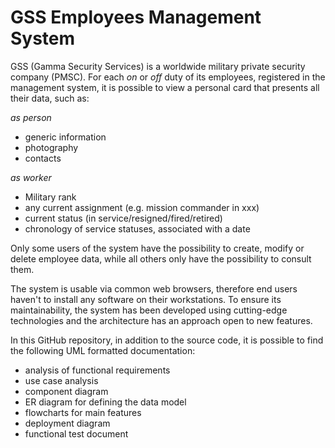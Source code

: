 ﻿# GSS Employees Management System

GSS (Gamma Security Services) is a worldwide military private security company (PMSC). For each _on_ or _off_ duty of its employees, registered in the management system, it is possible to view a personal card that presents all their data, such as:

*as person*

- generic information
- photography
- contacts

*as worker*

- Military rank
- any current assignment (e.g. mission commander in xxx)
- current status (in service/resigned/fired/retired)
- chronology of service statuses, associated with a date

Only some users of the system have the possibility to create, modify or delete employee data, while all others only have the possibility to consult them.

The system is usable via common web browsers, therefore end users haven't to install any software on their workstations. To ensure its maintainability, the system has been developed using cutting-edge technologies and the architecture has an approach open to new features.

In this GitHub repository, in addition to the source code, it is possible to find the following UML formatted documentation:

- analysis of functional requirements
- use case analysis
- component diagram
- ER diagram for defining the data model
- flowcharts for main features
- deployment diagram
- functional test document
